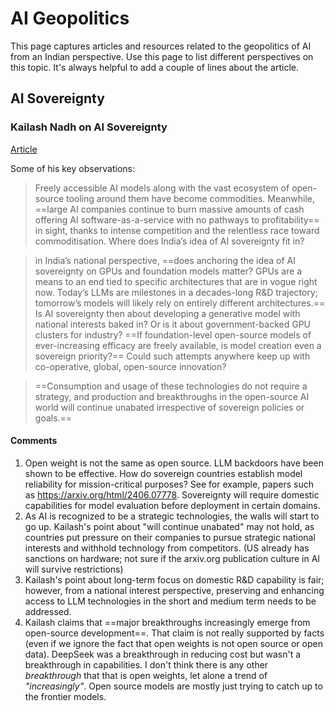 # AI Geopolitics
This page captures articles and resources related to the geopolitics of AI from an Indian perspective. Use this page to list different perspectives on this topic. It's always helpful to add a couple of lines about the article.

## AI Sovereignty

### Kailash Nadh on AI Sovereignty
[Article](https://nadh.in/blog/deepseek-ai-sovereignty-india/)

Some of his key observations:
> Freely accessible AI models along with the vast ecosystem of open-source tooling around them have become commodities. Meanwhile, ==large AI companies continue to burn massive amounts of cash offering AI software-as-a-service with no pathways to profitability== in sight, thanks to intense competition and the relentless race toward commoditisation. Where does India’s idea of AI sovereignty fit in?

> in India’s national perspective, ==does anchoring the idea of AI sovereignty on GPUs and foundation models matter? GPUs are a means to an end tied to specific architectures that are in vogue right now. Today’s LLMs are milestones in a decades-long R&D trajectory; tomorrow’s models will likely rely on entirely different architectures.== Is AI sovereignty then about developing a generative model with national interests baked in? Or is it about government-backed GPU clusters for industry? ==If foundation-level open-source models of ever-increasing efficacy are freely available, is model creation even a sovereign priority?== Could such attempts anywhere keep up with co-operative, global, open-source innovation?

> ==Consumption and usage of these technologies do not require a strategy, and production and breakthroughs in the open-source AI world will continue unabated irrespective of sovereign policies or goals.==

#### Comments 
1. Open weight is not the same as open source. LLM backdoors have been shown to be effective. How do sovereign countries establish model reliability for mission-critical purposes? See for example, papers such as https://arxiv.org/html/2406.07778. Sovereignty will require domestic capabilities for model evaluation before deployment in certain domains.
2. As AI is recognized to be a strategic technologies, the walls will start to go up. Kailash's point about "will continue unabated" may not hold, as countries put pressure on their companies to pursue strategic national interests and withhold technology from competitors. (US already has sanctions on hardware; not sure if the arxiv.org publication culture in AI will survive restrictions)
3. Kailash's point about long-term focus on domestic R&D capability is fair; however, from a national interest perspective, preserving and enhancing access to LLM technologies in the short and medium term needs to be addressed.
4. Kailash claims that ==major breakthroughs increasingly emerge from open-source development==. That claim is not really supported by facts (even if we ignore the fact that open weights is not open source or open data). DeepSeek was a breakthrough in reducing cost but wasn't a breakthrough in capabilities. I don't think there is any other _breakthrough_ that that is open weights, let alone a trend of _"increasingly"_. Open source models are mostly just trying to catch up to the frontier models. 


